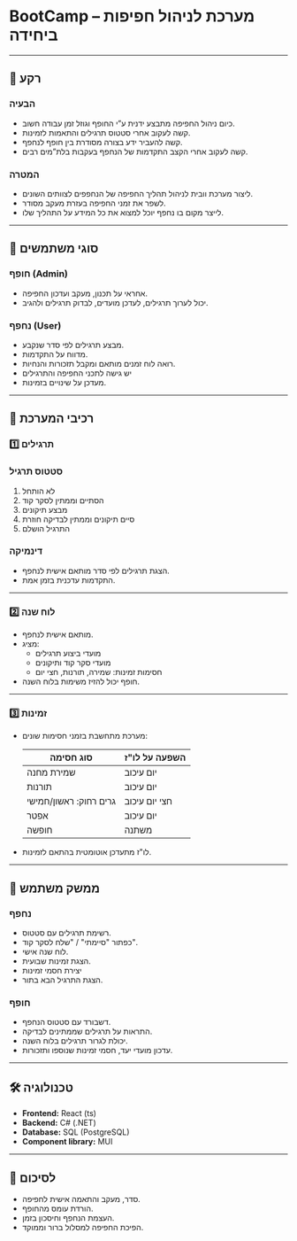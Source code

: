 # **BootCamp – מערכת לניהול חפיפות ביחידה**

---

## 🧾 רקע

### הבעיה

- כיום ניהול החפיפה מתבצע ידנית ע”י החופף וגוזל זמן עבודה חשוב.
- קשה לעקוב אחרי סטטוס תרגילים והתאמות לזמינות.
- קשה להעביר ידע בצורה מסודרת בין חופף לנחפף.
- קשה לעקוב אחרי הקצב התקדמות של הנחפף בעקבות בלת”מים רבים.

### המטרה

- ליצור מערכת וובית לניהול תהליך החפיפה של הנחפפים לצוותים השונים.
- לשפר את זמני החפיפה בעזרת מעקב מסודר.
- לייצר מקום בו נחפף יוכל למצוא את כל המידע על התהליך שלו.

---

## 👤 סוגי משתמשים

### חופף (Admin)

- אחראי על תכנון, מעקב ועדכון החפיפה.
- יכול לערוך תרגילים, לעדכן מועדים, לבדוק תרגילים ולהגיב.

### נחפף (User)

- מבצע תרגילים לפי סדר שנקבע.
- מדווח על התקדמות.
- רואה לוח זמנים מותאם ומקבל תזכורות והנחיות.
- יש גישה לתכני החפיפה והתרגילים
- מעדכן על שינויים בזמינות.

---

## 🧩 רכיבי המערכת

### 1️⃣ תרגילים

### סטטוס תרגיל

1. לא הותחל
2. הסתיים וממתין לסקר קוד
3. מבצע תיקונים
4. סיים תיקונים וממתין לבדיקה חוזרת
5. התרגיל הושלם

### דינמיקה

- הצגת תרגילים לפי סדר מותאם אישית לנחפף.
- התקדמות עדכנית בזמן אמת.

---

### 2️⃣ לוח שנה

- מותאם אישית לנחפף.
- מציג:
    - מועדי ביצוע תרגילים
    - מועדי סקר קוד ותיקונים
    - חסימות זמינות: שמירה, תורנות, חצי יום
- חופף יכול להזיז משימות בלוח השנה.

---

### 3️⃣ זמינות

- מערכת מתחשבת בזמני חסימות שונים:
    
    
    | סוג חסימה | השפעה על לו"ז |
    | --- | --- |
    | שמירת מחנה | יום עיכוב |
    | תורנות | יום עיכוב |
    | גרים רחוק: ראשון/חמישי | חצי יום עיכוב |
    | אפטר | יום עיכוב |
    | חופשה | משתנה |
- לו"ז מתעדכן אוטומטית בהתאם לזמינות.

---

## 📱 ממשק משתמש

### נחפף

- רשימת תרגילים עם סטטוס.
- כפתור "סיימתי" / "שלח לסקר קוד".
- לוח שנה אישי.
- הצגת זמינות שבועית.
- יצירת חסמי זמינות
- הצגת התרגיל הבא בתור.

### חופף

- דשבורד עם סטטוס הנחפף.
- התראות על תרגילים שממתינים לבדיקה.
- יכולת לגרור תרגילים בלוח השנה.
- עדכון מועדי יעד, חסמי זמינות שנוספו ותזכורות.

---

## 🛠 טכנולוגיה

- **Frontend:** React (ts)
- **Backend:** C# (.NET)
- **Database:** SQL (PostgreSQL)
- **Component library:** MUI

---

## 📝 לסיכום

- סדר, מעקב והתאמה אישית לחפיפה.
- הורדת עומס מהחופף.
- העצמת הנחפף וחיסכון בזמן.
- הפיכת החפיפה למסלול ברור וממוקד.
